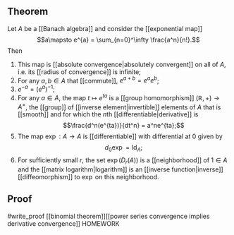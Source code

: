 ## Theorem 
Let $A$ be a [[Banach algebra]] and  consider the [[exponential map]] $$a\mapsto e^{a} = \sum_{n=0}^\infty \frac{a^n}{n!}.$$ 
Then 
1. This map is [[absolute convergence|absolutely convergent]] on all of $A$, i.e. its [[radius of convergence]] is infinite;
2. For any $a,b\in A$ that [[commute]], $e^{a+b} = e^ae^b$;
3. $e^{-a} = (e^a)^{-1}$;
4. For any $a\in A$, the map $t\mapsto e^{ta}$ is a [[group homomorphism]] $(\mathbb R,+) \to A^\times$, the [[group]] of [[inverse element|invertible]] elements of $A$ that is [[smooth]] and for which the $n$th [[differentiable|derivative]] is $$\frac{d^n(e^{ta})}{dt^n} = a^ne^{ta};$$
5. The map $\exp: A\to A$ is [[differentiable]] with differential at $0$ given by $$d_0 \exp = \text{Id}_A;$$
6. For sufficiently small $r$, the set $\exp(D_r(A))$ is a [[neighborhood]] of $1\in A$ and the [[matrix logarithm|logarithm]] is an [[inverse function|inverse]] [[diffeomorphism]] to $\exp$ on this neighborhood.
## Proof
#write_proof [[binomial theorem]][[power series convergence implies derivative convergence]]  HOMEWORK 